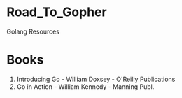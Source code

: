 # Road_To_Gopher
Golang Resources

# Books
1. Introducing Go - William Doxsey - O'Reilly Publications
2. Go in Action - William Kennedy - Manning Publ. 
